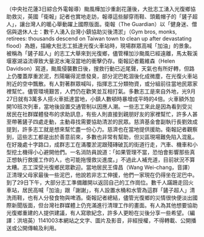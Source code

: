 （中央社花蓮3日綜合外電報導）颱風樺加沙重創花蓮後，大批志工湧入光復鄉協助救災，英國「衛報」記者也實地走訪，報導這些腳穿雨鞋、頭戴帽子的「鏟子超人」，讓台灣人的暖心舉動躍上國際版面。衛報（The Guardian）以「健身迷、僧侶與退休人士：數千人湧入台灣小鎮協助災後清淤」（Gym bros, monks, retirees: thousands descend on Taiwan town to clean up after devastating flood）為題，描繪大批志工抵達光復火車站時，現場群眾高喊「加油」的景象。被稱為「鏟子超人」的志工大舉來到光復鄉，儘管樺加沙颱風已經遠離，馬太鞍溪堰塞湖溢流導致大量泥水淹沒當地的衝擊仍存。衛報記者戴維森（Helen Davidson）寫道，颱風侵襲數日後，搜救行動已近尾聲，天氣也有所好轉，但路上仍覆蓋厚重淤泥，烈陽曬得泥漿發臭，部分泥巴乾涸後化成微塵，在光復火車站附近的空中飄散。有人對著群眾喊叫，指揮志工分類物資，或分組前往當地民眾家裡幫忙。儘管環境艱苦，人們仍在歡笑並互相打氣。多數志工是來自外地，光9月27日就有3萬多人搭火車抵達當地，小鎮人數頓時暴增成平時的4倍。火車額外加開10班次列車，當地後設置交通管制以因應人潮。一些志工來此是因為看到受災居民在社群媒體發布的求助訊息，有些人則直接到親朋好友的家裡幫忙，許多人甚至帶著鏟子四處走動，主動尋找需要協助清淤的民眾。慈濟基金會副執行長劉效成提到，許多志工就是想來幫忙盡一份心力。慈濟也在當地提供援助。衛報記者觀察到，這些志工都是出於善意前來，多數也非常有幫助，但災區現場難免陷入混亂。在好幾處十字路口，成群志工在滿覆淤泥跟殘磚破瓦的街道行走，汽車、機車和小型挖土機得小心避開他們。一名消防員說道：「如果管理不當，恐怕會影響那些真正想執行救援工作的人，也可能拖慢救災進度。」不過此人補充道，目前狀況不算太糟。志工深受光復鄉民眾歡迎。當地居民王偉昌（Wang Wei-chang，音譯）正清理父母家最後一些泥巴，他說若非志工伸援，他們一家現在仍得坐在泥巴中。到了29日下午，大部分志工準備離開以返回自己的工作崗位。數千人蹣跚走回火車站，居民高喊「加油」跟「謝謝」，有人設置水桶和水管為這群「鏟子超人」清洗雨鞋，也有人分發食物與啤酒。衛報記者總結，儘管光復鄉的災情很快便淡出國際新聞版面，但台灣社群媒體上仍充滿進行清理工作的畫面。有人為其他想要協助光復鄉重建的人提供建議，有人寫歌紀念，許多人更盼在災後分享一些希望。（編譯：洪培英）1141003本網站之文字、圖片及影音，非經授權，不得轉載、公開播送或公開傳輸及利用。